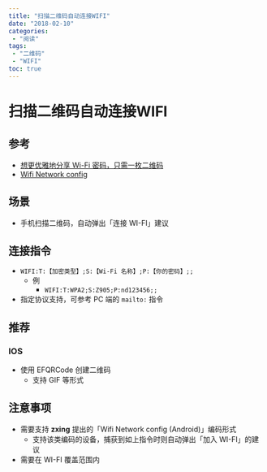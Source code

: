 ```yaml
---
title: "扫描二维码自动连接WIFI"
date: "2018-02-10"
categories:
 - "阅读"
tags:
 - "二维码"
 - "WIFI"
toc: true
---
```



# 扫描二维码自动连接WIFI

## 参考
- [想更优雅地分享 Wi-Fi 密码，只需一枚二维码](https://sspai.com/post/43097)
- [Wifi Network config](https://github.com/zxing/zxing/wiki/Barcode-Contents#wifi-network-config-android)


## 场景
- 手机扫描二维码，自动弹出「连接 WI-FI」建议

## 连接指令
- `WIFI:T:【加密类型】;S:【Wi-Fi 名称】;P:【你的密码】;;`
	- 例
		- `WIFI:T:WPA2;S:Z905;P:nd123456;;`
- 指定协议支持，可参考 PC 端的 `mailto:` 指令

## 推荐
### IOS
- 使用 EFQRCode 创建二维码
	- 支持 GIF 等形式


## 注意事项
- 需要支持 **zxing** 提出的「Wifi Network config (Android)」编码形式
	- 支持该类编码的设备，捕获到如上指令时则自动弹出「加入 WI-FI」的建议
- 需要在 WI-FI 覆盖范围内

